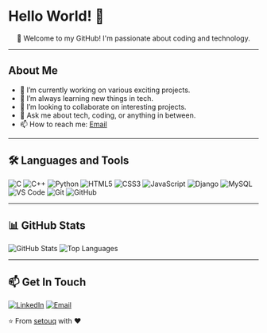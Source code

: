 # Hello World! 👋

<div align="center">
  🚀 Welcome to my GitHub! I'm passionate about coding and technology.
</div>

---

## About Me

- 🔭 I’m currently working on various exciting projects.
- 🌱 I’m always learning new things in tech.
- 👯 I’m looking to collaborate on interesting projects.
- 💬 Ask me about tech, coding, or anything in between.
- 📫 How to reach me: [Email](mailto:shreyasg608@gmail.com)

---

## 🛠 Languages and Tools

![C](https://img.shields.io/badge/-C-A8B9CC?style=flat&logo=c&logoColor=white)
![C++](https://img.shields.io/badge/-C++-00599C?style=flat&logo=c%2B%2B&logoColor=white)
![Python](https://img.shields.io/badge/-Python-black?style=flat&logo=python)
![HTML5](https://img.shields.io/badge/-HTML5-E34F26?style=flat&logo=html5&logoColor=white)
![CSS3](https://img.shields.io/badge/-CSS3-1572B6?style=flat&logo=css3)
![JavaScript](https://img.shields.io/badge/-JavaScript-black?style=flat&logo=javascript)
![Django](https://img.shields.io/badge/-Django-092E20?style=flat&logo=django&logoColor=white)
![MySQL](https://img.shields.io/badge/-MySQL-4479A1?style=flat&logo=mysql&logoColor=white)
![VS Code](https://img.shields.io/badge/-VS%20Code-007ACC?style=flat&logo=visual-studio-code&logoColor=white)
![Git](https://img.shields.io/badge/-Git-black?style=flat&logo=git)
![GitHub](https://img.shields.io/badge/-GitHub-181717?style=flat&logo=github)

---

## 📊 GitHub Stats

![GitHub Stats](https://github-readme-stats.vercel.app/api?username=setouq&show_icons=true&theme=radical)
![Top Languages](https://github-readme-stats.vercel.app/api/top-langs/?username=setouq&layout=compact&theme=radical)

---

## 📫 Get In Touch

[![LinkedIn](https://img.shields.io/badge/-LinkedIn-blue?style=flat&logo=linkedin&logoColor=white)](https://www.linkedin.com/in/shreyas-l/)
[![Email](https://img.shields.io/badge/-Email-D14836?style=flat&logo=gmail&logoColor=white)](mailto:shreyasg608@gmail.com)

⭐️ From [setouq](https://github.com/setouq) with ❤️

